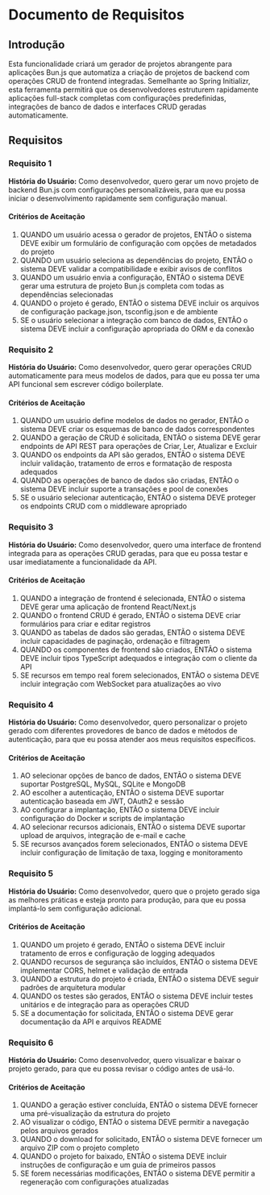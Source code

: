 # Documento de Requisitos

## Introdução

Esta funcionalidade criará um gerador de projetos abrangente para aplicações Bun.js que automatiza a criação de projetos de backend com operações CRUD de frontend integradas. Semelhante ao Spring Initializr, esta ferramenta permitirá que os desenvolvedores estruturem rapidamente aplicações full-stack completas com configurações predefinidas, integrações de banco de dados e interfaces CRUD geradas automaticamente.

## Requisitos

### Requisito 1

**História do Usuário:** Como desenvolvedor, quero gerar um novo projeto de backend Bun.js com configurações personalizáveis, para que eu possa iniciar o desenvolvimento rapidamente sem configuração manual.

#### Critérios de Aceitação

1. QUANDO um usuário acessa o gerador de projetos, ENTÃO o sistema DEVE exibir um formulário de configuração com opções de metadados do projeto
2. QUANDO um usuário seleciona as dependências do projeto, ENTÃO o sistema DEVE validar a compatibilidade e exibir avisos de conflitos
3. QUANDO um usuário envia a configuração, ENTÃO o sistema DEVE gerar uma estrutura de projeto Bun.js completa com todas as dependências selecionadas
4. QUANDO o projeto é gerado, ENTÃO o sistema DEVE incluir os arquivos de configuração package.json, tsconfig.json e de ambiente
5. SE o usuário selecionar a integração com banco de dados, ENTÃO o sistema DEVE incluir a configuração apropriada do ORM e da conexão

### Requisito 2

**História do Usuário:** Como desenvolvedor, quero gerar operações CRUD automaticamente para meus modelos de dados, para que eu possa ter uma API funcional sem escrever código boilerplate.

#### Critérios de Aceitação

1. QUANDO um usuário define modelos de dados no gerador, ENTÃO o sistema DEVE criar os esquemas de banco de dados correspondentes
2. QUANDO a geração de CRUD é solicitada, ENTÃO o sistema DEVE gerar endpoints de API REST para operações de Criar, Ler, Atualizar e Excluir
3. QUANDO os endpoints da API são gerados, ENTÃO o sistema DEVE incluir validação, tratamento de erros e formatação de resposta adequados
4. QUANDO as operações de banco de dados são criadas, ENTÃO o sistema DEVE incluir suporte a transações e pool de conexões
5. SE o usuário selecionar autenticação, ENTÃO o sistema DEVE proteger os endpoints CRUD com o middleware apropriado

### Requisito 3

**História do Usuário:** Como desenvolvedor, quero uma interface de frontend integrada para as operações CRUD geradas, para que eu possa testar e usar imediatamente a funcionalidade da API.

#### Critérios de Aceitação

1. QUANDO a integração de frontend é selecionada, ENTÃO o sistema DEVE gerar uma aplicação de frontend React/Next.js
2. QUANDO o frontend CRUD é gerado, ENTÃO o sistema DEVE criar formulários para criar e editar registros
3. QUANDO as tabelas de dados são geradas, ENTÃO o sistema DEVE incluir capacidades de paginação, ordenação e filtragem
4. QUANDO os componentes de frontend são criados, ENTÃO o sistema DEVE incluir tipos TypeScript adequados e integração com o cliente da API
5. SE recursos em tempo real forem selecionados, ENTÃO o sistema DEVE incluir integração com WebSocket para atualizações ao vivo

### Requisito 4

**História do Usuário:** Como desenvolvedor, quero personalizar o projeto gerado com diferentes provedores de banco de dados e métodos de autenticação, para que eu possa atender aos meus requisitos específicos.

#### Critérios de Aceitação

1. AO selecionar opções de banco de dados, ENTÃO o sistema DEVE suportar PostgreSQL, MySQL, SQLite e MongoDB
2. AO escolher a autenticação, ENTÃO o sistema DEVE suportar autenticação baseada em JWT, OAuth2 e sessão
3. AO configurar a implantação, ENTÃO o sistema DEVE incluir configuração do Docker и scripts de implantação
4. AO selecionar recursos adicionais, ENTÃO o sistema DEVE suportar upload de arquivos, integração de e-mail e cache
5. SE recursos avançados forem selecionados, ENTÃO o sistema DEVE incluir configuração de limitação de taxa, logging e monitoramento

### Requisito 5

**História do Usuário:** Como desenvolvedor, quero que o projeto gerado siga as melhores práticas e esteja pronto para produção, para que eu possa implantá-lo sem configuração adicional.

#### Critérios de Aceitação

1. QUANDO um projeto é gerado, ENTÃO o sistema DEVE incluir tratamento de erros e configuração de logging adequados
2. QUANDO recursos de segurança são incluídos, ENTÃO o sistema DEVE implementar CORS, helmet e validação de entrada
3. QUANDO a estrutura do projeto é criada, ENTÃO o sistema DEVE seguir padrões de arquitetura modular
4. QUANDO os testes são gerados, ENTÃO o sistema DEVE incluir testes unitários e de integração para as operações CRUD
5. SE a documentação for solicitada, ENTÃO o sistema DEVE gerar documentação da API e arquivos README

### Requisito 6

**História do Usuário:** Como desenvolvedor, quero visualizar e baixar o projeto gerado, para que eu possa revisar o código antes de usá-lo.

#### Critérios de Aceitação

1. QUANDO a geração estiver concluída, ENTÃO o sistema DEVE fornecer uma pré-visualização da estrutura do projeto
2. AO visualizar o código, ENTÃO o sistema DEVE permitir a navegação pelos arquivos gerados
3. QUANDO o download for solicitado, ENTÃO o sistema DEVE fornecer um arquivo ZIP com o projeto completo
4. QUANDO o projeto for baixado, ENTÃO o sistema DEVE incluir instruções de configuração e um guia de primeiros passos
5. SE forem necessárias modificações, ENTÃO o sistema DEVE permitir a regeneração com configurações atualizadas